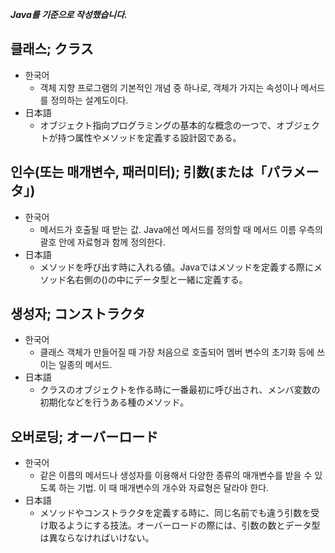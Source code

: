 ﻿***Java를 기준으로 작성했습니다.***

## 클래스; クラス

- 한국어
    - 객체 지향 프로그램의 기본적인 개념 중 하나로, 객체가 가지는 속성이나 메서드를 정의하는 설계도이다.
- 日本語
    - オブジェクト指向プログラミングの基本的な概念の一つで、オブジェクトが持つ属性やメソッドを定義する設計図である。

## 인수(또는 매개변수, 패러미터); 引数(または「パラメータ」)

- 한국어
    - 메서드가 호출될 때 받는 값. Java에선 메서드를 정의할 때 메서드 이름 우측의 괄호 안에 자료형과 함께 정의한다.
- 日本語
    - メソッドを呼び出す時に入れる値。Javaではメソッドを定義する際にメソッド名右側の()の中にデータ型と一緒に定義する。

## 생성자; コンストラクタ

- 한국어
    - 클래스 객체가 만들어질 때 가장 처음으로 호출되어 멤버 변수의 초기화 등에 쓰이는 일종의 메서드.
- 日本語
    - クラスのオブジェクトを作る時に一番最初に呼び出され、メンバ変数の初期化などを行うある種のメソッド。

## 오버로딩; オーバーロード

- 한국어
    - 같은 이름의 메서드나 생성자를 이용해서 다양한 종류의 매개변수를 받을 수 있도록 하는 기법. 이 때 매개변수의 개수와 자료형은 달라야 한다.
- 日本語
    - メソッドやコンストラクタを定義する時に、同じ名前でも違う引数を受け取るようにする技法。オーバーロードの際には、引数の数とデータ型は異ならなければいけない。
